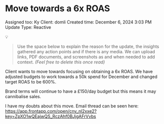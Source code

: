 # Move towards a 6x ROAS

Assigned too: Ky 
Client: domli
Created time: December 6, 2024 3:03 PM
Update Type: Reactive

<aside>
💡

> Use the space below to explain the reason for the update, the insights gathered any action points and if there is any media. We can upload links, PDF documents, and screenshots as and when needed to add context. *(Feel free to delete this once read)*
> 
</aside>

Client wants to move towards focusing on obtaining a 6x ROAS. We have adjusted budgets to work towards a 50k spend for December and changed target ROAS to be 600%. 

Brand terms will continue to have a £150/day budget but this means it may cannibalise sales. 

I have my doubts about this move. Email thread can be seen here: https://app.frontapp.com/open/cnv_nl2xxe2?key=ZpXO1wQEajwQS_RczAhf0BJjgAFrVvbs